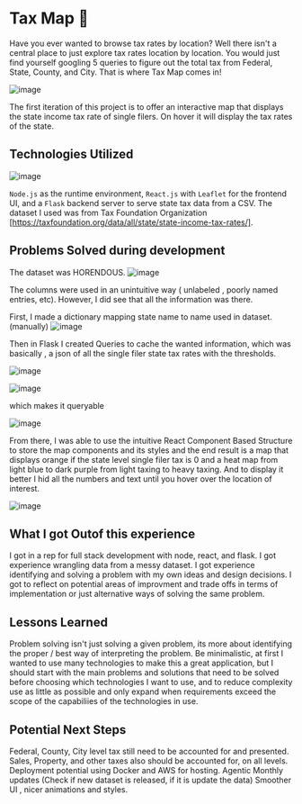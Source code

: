 # Tax Map 🧾 
Have you ever wanted to browse tax rates by location? Well there isn't a central place to just explore tax rates location by location. You would just find yourself googling 5 queries to figure out the total tax from Federal, State, County, and City. 
That is where Tax Map comes in! 

![image](https://github.com/user-attachments/assets/680e8288-248a-4b0c-916a-c36e2f62df4e)


The first iteration of this project is to offer an interactive map that displays the state income tax rate of single filers. On hover it will display the tax rates of the state. 

## Technologies Utilized
![image](https://github.com/user-attachments/assets/196d894f-5847-450b-9911-6fefc4b72686)

`Node.js` as the runtime environment, `React.js` with `Leaflet` for the frontend UI, and a `Flask` backend server to serve state tax data from a CSV. The dataset I used was from Tax Foundation Organization [https://taxfoundation.org/data/all/state/state-income-tax-rates/].

## Problems Solved during development

The dataset was HORENDOUS. ![image](https://github.com/user-attachments/assets/76f85e60-e084-49ba-bb4b-04a9eb2c5d5c)

The columns were used in an unintuitive way ( unlabeled , poorly named entries, etc). However, I did see that all the information was there.

First, I made a dictionary mapping state name to name used in dataset. (manually)
![image](https://github.com/user-attachments/assets/a4c02187-9d42-410a-b03b-30e1836edc78)


Then in Flask I created Queries to cache the wanted information, which was basically , a json of all the single filer state tax rates with the thresholds.

![image](https://github.com/user-attachments/assets/d1f00fc9-d724-4917-9c6d-22cdedc63355)

![image](https://github.com/user-attachments/assets/b416ef17-7074-4ff9-9267-e2607fbb235c)

which makes it queryable

![image](https://github.com/user-attachments/assets/8ee43aac-d599-4ecf-a603-20144c05a97f)

From there, I was able to use the intuitive React Component Based Structure to store the map components and its styles and the end result is a map that displays orange if the state level single filer tax is 0 and a heat map from light blue to dark purple from light taxing to heavy taxing. And to display it better I hid all the numbers and text until you hover over the location of interest.


![image](https://github.com/user-attachments/assets/680e8288-248a-4b0c-916a-c36e2f62df4e)

## What I got Outof this experience
I got in a rep for full stack development with node, react, and flask.
I got experience wrangling data from a messy dataset.
I got experience identifying and solving a problem with my own ideas and design decisions.
I got to reflect on potential areas of improvment and trade offs in terms of implementation or just alternative ways of solving the same problem.

## Lessons Learned
Problem solving isn't just solving a given problem, its more about identifying the proper / best way of interpreting the problem. 
Be minimalistic, at first I wanted to use many technologies to make this a great application, but I should start with the main problems and solutions that need to be solved before choosing which technologies I want to use, and to reduce complexity use as little as possible and only expand when requirements exceed the scope of the capabiliies of the technologies in use.

## Potential Next Steps
Federal, County, City level tax still need to be accounted for and presented.
Sales, Property, and other taxes also should be accounted for, on all levels.
Deployment potential using Docker and AWS for hosting.
Agentic Monthly updates (Check if new dataset is released, if it is update the data)
Smoother UI , nicer animations and styles.
